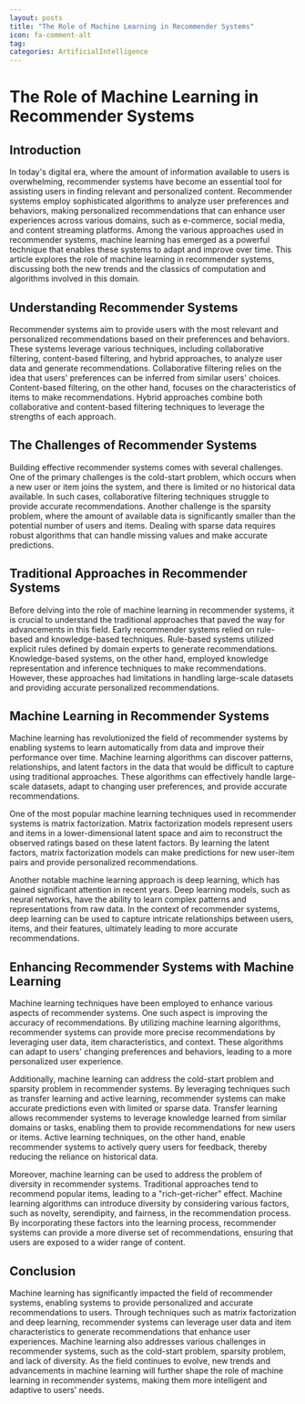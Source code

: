 ```yaml
---
layout: posts
title: "The Role of Machine Learning in Recommender Systems"
icon: fa-comment-alt
tag:      
categories: ArtificialIntelligence
---
```



# The Role of Machine Learning in Recommender Systems

## Introduction

In today's digital era, where the amount of information available to users is overwhelming, recommender systems have become an essential tool for assisting users in finding relevant and personalized content. Recommender systems employ sophisticated algorithms to analyze user preferences and behaviors, making personalized recommendations that can enhance user experiences across various domains, such as e-commerce, social media, and content streaming platforms. Among the various approaches used in recommender systems, machine learning has emerged as a powerful technique that enables these systems to adapt and improve over time. This article explores the role of machine learning in recommender systems, discussing both the new trends and the classics of computation and algorithms involved in this domain.

## Understanding Recommender Systems

Recommender systems aim to provide users with the most relevant and personalized recommendations based on their preferences and behaviors. These systems leverage various techniques, including collaborative filtering, content-based filtering, and hybrid approaches, to analyze user data and generate recommendations. Collaborative filtering relies on the idea that users' preferences can be inferred from similar users' choices. Content-based filtering, on the other hand, focuses on the characteristics of items to make recommendations. Hybrid approaches combine both collaborative and content-based filtering techniques to leverage the strengths of each approach.

## The Challenges of Recommender Systems

Building effective recommender systems comes with several challenges. One of the primary challenges is the cold-start problem, which occurs when a new user or item joins the system, and there is limited or no historical data available. In such cases, collaborative filtering techniques struggle to provide accurate recommendations. Another challenge is the sparsity problem, where the amount of available data is significantly smaller than the potential number of users and items. Dealing with sparse data requires robust algorithms that can handle missing values and make accurate predictions.

## Traditional Approaches in Recommender Systems

Before delving into the role of machine learning in recommender systems, it is crucial to understand the traditional approaches that paved the way for advancements in this field. Early recommender systems relied on rule-based and knowledge-based techniques. Rule-based systems utilized explicit rules defined by domain experts to generate recommendations. Knowledge-based systems, on the other hand, employed knowledge representation and inference techniques to make recommendations. However, these approaches had limitations in handling large-scale datasets and providing accurate personalized recommendations.

## Machine Learning in Recommender Systems

Machine learning has revolutionized the field of recommender systems by enabling systems to learn automatically from data and improve their performance over time. Machine learning algorithms can discover patterns, relationships, and latent factors in the data that would be difficult to capture using traditional approaches. These algorithms can effectively handle large-scale datasets, adapt to changing user preferences, and provide accurate recommendations.

One of the most popular machine learning techniques used in recommender systems is matrix factorization. Matrix factorization models represent users and items in a lower-dimensional latent space and aim to reconstruct the observed ratings based on these latent factors. By learning the latent factors, matrix factorization models can make predictions for new user-item pairs and provide personalized recommendations.

Another notable machine learning approach is deep learning, which has gained significant attention in recent years. Deep learning models, such as neural networks, have the ability to learn complex patterns and representations from raw data. In the context of recommender systems, deep learning can be used to capture intricate relationships between users, items, and their features, ultimately leading to more accurate recommendations.

## Enhancing Recommender Systems with Machine Learning

Machine learning techniques have been employed to enhance various aspects of recommender systems. One such aspect is improving the accuracy of recommendations. By utilizing machine learning algorithms, recommender systems can provide more precise recommendations by leveraging user data, item characteristics, and context. These algorithms can adapt to users' changing preferences and behaviors, leading to a more personalized user experience.

Additionally, machine learning can address the cold-start problem and sparsity problem in recommender systems. By leveraging techniques such as transfer learning and active learning, recommender systems can make accurate predictions even with limited or sparse data. Transfer learning allows recommender systems to leverage knowledge learned from similar domains or tasks, enabling them to provide recommendations for new users or items. Active learning techniques, on the other hand, enable recommender systems to actively query users for feedback, thereby reducing the reliance on historical data.

Moreover, machine learning can be used to address the problem of diversity in recommender systems. Traditional approaches tend to recommend popular items, leading to a "rich-get-richer" effect. Machine learning algorithms can introduce diversity by considering various factors, such as novelty, serendipity, and fairness, in the recommendation process. By incorporating these factors into the learning process, recommender systems can provide a more diverse set of recommendations, ensuring that users are exposed to a wider range of content.

## Conclusion

Machine learning has significantly impacted the field of recommender systems, enabling systems to provide personalized and accurate recommendations to users. Through techniques such as matrix factorization and deep learning, recommender systems can leverage user data and item characteristics to generate recommendations that enhance user experiences. Machine learning also addresses various challenges in recommender systems, such as the cold-start problem, sparsity problem, and lack of diversity. As the field continues to evolve, new trends and advancements in machine learning will further shape the role of machine learning in recommender systems, making them more intelligent and adaptive to users' needs.